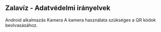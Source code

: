 ## Zalavíz - Adatvédelmi irányelvek

Android alkalmazás
Kamera
A kamera használata szükséges a QR kódok beolvasásához.
